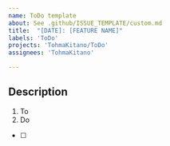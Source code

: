 ```yaml
---
name: ToDo template
about: See .github/ISSUE_TEMPLATE/custom.md
title:  "[DATE]: [FEATURE NAME]"
labels: 'ToDo'
projects: 'TohmaKitano/ToDo'
assignees: 'TohmaKitano'

---
```



## Description

1. To
2. Do

- [ ] 
